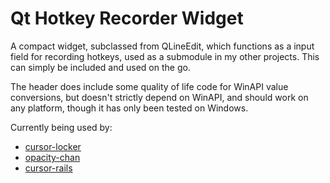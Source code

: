 # Qt Hotkey Recorder Widget
A compact widget, subclassed from QLineEdit, which functions as a input field for recording hotkeys, used as a submodule in my other projects. This can simply be included and used on the go.

The header does include some quality of life code for WinAPI value conversions, but doesn't strictly depend on WinAPI, and should work on any platform, though it has only been tested on Windows.

Currently being used by:
- [cursor-locker](https://github.com/PsychedelicShayna/cursor-locker)
- [opacity-chan](https://github.com/PsychedelicShayna/opacity-chan/)
- [cursor-rails]()

